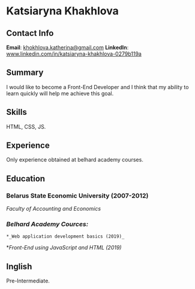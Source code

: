 # Katsiaryna Khakhlova

## Contact Info
  **Email**: khokhlova.katherina@gmail.com
  **LinkedIn**: www.linkedin.com/in/katsiaryna-khakhlova-0279b119a

## Summary
I would like to become a Front-End Developer and I think that my ability to learn quickly will help me achieve this goal.

## Skills
HTML, CSS, JS.

## Experience
Only experience obtained at belhard academy courses.

## Education
### Belarus State Economic University (2007-2012)
_Faculty of Accounting and Economics_

### *Belhard Academy Cources:*
	*_Web application development basics (2019)_
  *_Front-End using JavaScript and HTML (2019)_

## Inglish
Pre-Intermediate.
